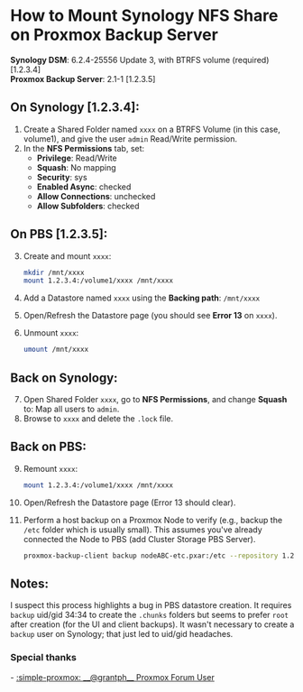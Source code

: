 # How to Mount Synology NFS Share on Proxmox Backup Server

**Synology DSM**: 6.2.4-25556 Update 3, with BTRFS volume (required) [1.2.3.4]  
**Proxmox Backup Server**: 2.1-1 [1.2.3.5]

## On Synology [1.2.3.4]:

1. Create a Shared Folder named `xxxx` on a BTRFS Volume (in this case, volume1), and give the user `admin` Read/Write permission.
2. In the **NFS Permissions** tab, set:
   - **Privilege**: Read/Write
   - **Squash**: No mapping
   - **Security**: sys
   - **Enabled Async**: checked
   - **Allow Connections**: unchecked
   - **Allow Subfolders**: checked

## On PBS [1.2.3.5]:

3. Create and mount `xxxx`:

    ```bash
    mkdir /mnt/xxxx
    mount 1.2.3.4:/volume1/xxxx /mnt/xxxx
    ```

4. Add a Datastore named `xxxx` using the **Backing path**: `/mnt/xxxx`
5. Open/Refresh the Datastore page (you should see **Error 13** on `xxxx`).
6. Unmount `xxxx`:

    ```bash
    umount /mnt/xxxx
    ```

## Back on Synology:

7. Open Shared Folder `xxxx`, go to **NFS Permissions**, and change **Squash** to: Map all users to `admin`.
8. Browse to `xxxx` and delete the `.lock` file.

## Back on PBS:

9. Remount `xxxx`:

    ```bash
    mount 1.2.3.4:/volume1/xxxx /mnt/xxxx
    ```

10. Open/Refresh the Datastore page (Error 13 should clear).
11. Perform a host backup on a Proxmox Node to verify (e.g., backup the `/etc` folder which is usually small). This assumes you've already connected the Node to PBS (add Cluster Storage PBS Server).

    ```bash
    proxmox-backup-client backup nodeABC-etc.pxar:/etc --repository 1.2.3.5:xxxx
    ```

## Notes:

I suspect this process highlights a bug in PBS datastore creation. It requires `backup` uid/gid 34:34 to create the `.chunks` folders but seems to prefer `root` after creation (for the UI and client backups). It wasn't necessary to create a `backup` user on Synology; that just led to uid/gid headaches.

### Special thanks

<div class="grid cards" markdown>
- <a href="https://forum.proxmox.com/members/grantph.148121/">:simple-proxmox: __@grantph__  Proxmox Forum User</a>
</div>
